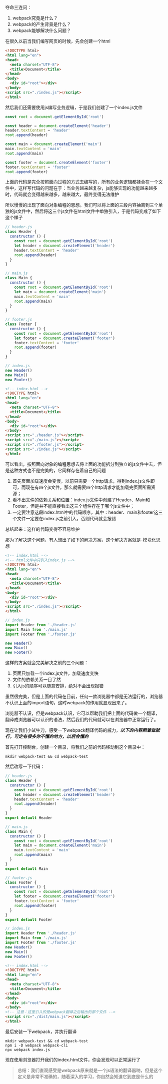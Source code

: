 夺命三连问：
1. webpack究竟是什么？
2. webpack的产生背景是什么？
3. webpack能够解决什么问题？

在很久以前当我们编写网页的时候，先会创建一个html
```html
<!DOCTYPE html>
<html lang="en">
<head>
  <meta charset="UTF-8">
  <title>Document</title>
</head>
<body>
  <div id="root"></div>
</body>
<script src="./index.js"></script>
</html>
```
然后我们还需要使用js编写业务逻辑，于是我们创建了一个index.js文件
```js
const root = document.getElementById('root')

const header = document.createElement('header')
header.textContent = 'header'
root.append(header)

const main = document.createElement('main')
main.textContent = 'main'
root.append(main)

const footer = document.createElement('footer')
footer.textContent = 'footer'
root.append(footer)
```
上面的代码是完全按照面向过程的方式去编写的，所有的业务逻辑都揉合在一个文件中，这样写代码的问题在于：当业务越来越复杂，js能够实现的功能越来越多时，代码就会变得越来越多，越来越大，最终变得无法维护


所以慢慢的出现了面向对象编程的思想。我们可以将上面的三段内容抽离到三个单独的js文件中，然后将这三个js文件在html文件中单独引入，于是代码变成了如下这个样子
```js
// header.js
class Header {
  constructor () {
    const root = document.getElementById('root')
    let header = document.createElement('header')
    header.textContent = 'header'
    root.append(header)
  }
}
```
```js
// main.js
class Main {
  constructor () {
    const root = document.getElementById('root')
    let main = document.createElement('main')
    main.textContent = 'main'
    root.append(main)
  }
}
```
```js
// footer.js
class Footer {
  constructor () {
    const root = document.getElementById('root')
    let footer = document.createElement('footer')
    footer.textContent = 'footer'
    root.append(footer)
  }
}
```
```js
// index.js
new Header()
new Main()
new Footer()
```
```html
<!-- index.html -->
<!DOCTYPE html>
<html lang="en">
<head>
  <meta charset="UTF-8">
  <title>Document</title>
</head>
<body>
  <div id="root"></div>
</body>
<script src="./header.js"></script>
<script src="./main.js"></script>
<script src="./footer.js"></script>
<script src="./index.js"></script>
</html>
```

可以看出，按照面向对象的编程思想去将上面的功能拆分到独立的js文件中去，但是这种方式也不是完美的，它同样存在着自己的问题
1. 首先页面加载速度会变慢，以前只需要一个http请求，得到index.js文件即可，而现在有四个js文件，那么就需要四个http请求才能加载完页面所需资源；
2. 看不出文件的依赖关系和位置：index.js文件中创建了Header、Main和Footer，但是并不能直接看出这三个组件存在于哪个js文件中；
3. 一定要注意这段index.html中的代码顺序，其中：header、main和footer这三个文件一定要在index.js之前引入，否则代码就会报错

总结起来：这样的代码变得不容易维护

那为了解决这个问题，有人想出了如下的解决方案，这个解决方案就是-模块化思想

```html
<!-- index.html -->
<!-- html文件中只引入index.js -->
<!DOCTYPE html>
<html lang="en">
<head>
  <meta charset="UTF-8">
  <title>Document</title>
</head>
<body>
  <div id="root"></div>
</body>
<script src="./index.js"></script>
</html>
```
```js
// index.js
import Header from './header.js'
import Main from './main.js'
import Footer from './footer.js'

new Header()
new Main()
new Footer()
```

这样的方案就会完美解决之前的三个问题：
1. 页面只加载一个index.js文件，加载速度变快
2. 文件的依赖关系一目了然
3. 引入js的顺序可以随意安排，绝对不会出现报错

虽然很完美，但是上面的代码在目前，任何一款浏览器中都是无法运行的，浏览器不认识上面的import语句，这时webpack的作用就显现出来了。

浏览器不认识，但是webpack认识，它可以帮助我们把上面的代码做一个翻译，翻译成浏览器可以认识的语法，然后我们的代码就可以在浏览器中正常运行了。

现在让我们小试牛刀，感受一下webpack翻译代码的威力，***以下的内容照着做就行，可定有很多你不懂的地方，以后会懂的***

首先打开控制台，创建一个目录，将我们之前的代码移动到这个目录中：
```shell
mkdir webpack-test && cd webpack-test
```

然后改写一下代码：
```js
// header.js
class Header {
  constructor () {
    const root = document.getElementById('root')
    let header = document.createElement('header')
    header.textContent = 'header'
    root.append(header)
  }
}
export default Header
```
```js
// main.js
class Main {
  constructor () {
    const root = document.getElementById('root')
    let main = document.createElement('main')
    main.textContent = 'main'
    root.append(main)
  }
}
export default Main
```
```js
// footer.js
class Footer {
  constructor () {
    const root = document.getElementById('root')
    let footer = document.createElement('footer')
    footer.textContent = 'footer'
    root.append(footer)
  }
}
export default Footer
```
```js
// index.js
import Header from './header.js'
import Main from './main.js'
import Footer from './footer.js'
new Header()
new Main()
new Footer()
```
```html
<!-- index.html -->
<!DOCTYPE html>
<html lang="en">
<head>
  <meta charset="UTF-8">
  <title>Document</title>
</head>
<body>
  <div id="root"></div>
</body>
<!-- 注意：这里引入的是webpack翻译之后输出的那个文件 -->
<script src="./dist/main.js"></script>
</html>
```

最后安装一下webpack，并执行翻译
```shell
mkdir webpack-test && cd webpack-test
npm i -D webpack webpack-cli
npx webpack index.js
```

现在使用浏览器打开我们的index.html文件，你会发现可以正常运行了

> 总结：我们直观感受是webpack原来就是一个js语法的翻译器呐，但是这个定义是非常不准确的，随着深入的学习，你自然会知道它到底是什么的